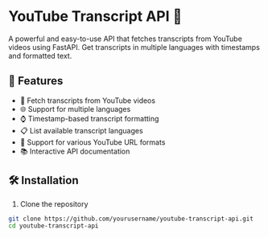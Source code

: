 # YouTube Transcript API 🎥
A powerful and easy-to-use API that fetches transcripts from YouTube videos using FastAPI. Get transcripts in multiple languages with timestamps and formatted text.

## 🚀 Features

- 📝 Fetch transcripts from YouTube videos
- 🌐 Support for multiple languages
- ⌚ Timestamp-based transcript formatting
- 📋 List available transcript languages
- 🔗 Support for various YouTube URL formats
- 📚 Interactive API documentation

## 🛠️ Installation

1. Clone the repository
```bash
git clone https://github.com/yourusername/youtube-transcript-api.git
cd youtube-transcript-api

